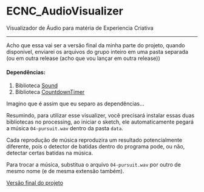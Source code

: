 # ECNC_AudioVisualizer
Visualizador de Áudio para matéria de Experiencia Criativa

****
Acho que essa vai ser a versão final da minha parte do projeto, quando disponível, enviarei os arquivos do grupo inteiro em uma pasta separada (ou em outra release (acho que vou lançar em outra release))

#### Dependências:
1. Biblioteca [Sound](https://github.com/processing/processing-sound)
2. Biblioteca [CountdownTimer](https://github.com/dhchoi/processing-countdowntimer)

Imagino que é assim que eu separo as dependências...

Resumindo, para utilizar esse visualizer, você precisará instalar essas duas bibliotecas no processing, ao iniciar o sketch, ele automaticamente pegará a música `04-pursuit.wav` dentro da pasta `data`.

Cada reprodução de música reproduzira um resultado potencialmente diferente, pois o detector de batidas dentro do programa pode, ou não, detectar certas batidas na música.

Para trocar a música, substitua o arquivo `04-pursuit.wav` por outro de mesmo nome (e de mesma extensão também).

[Versão final do projeto](https://github.com/LeonardoLuize/AudioVisualizerFinal)
